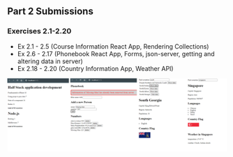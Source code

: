 ## Part 2 Submissions

### Exercises 2.1-2.20
* Ex 2.1 - 2.5 (Course Information React App, Rendering Collections)
* Ex 2.6 - 2.17 (Phonebook React App, Forms, json-server, getting and altering data in server)
* Ex 2.18 - 2.20 (Country Information App, Weather API)

![Screenshots](../images/2-applications.png)